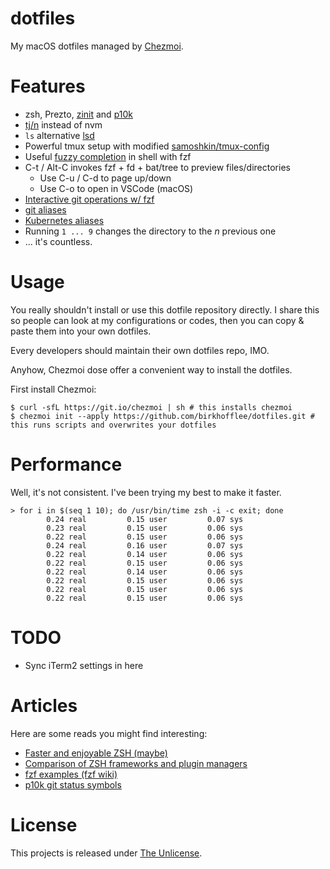 # dotfiles

My macOS dotfiles managed by [Chezmoi](https://github.com/twpayne/chezmoi).  

# Features

* zsh, Prezto, [zinit](https://github.com/zdharma/zinit) and [p10k](https://github.com/romkatv/powerlevel10k)
* [tj/n](https://github.com/tj/n) instead of nvm
* `ls` alternative [lsd](https://github.com/Peltoche/lsd)
* Powerful tmux setup with modified [samoshkin/tmux-config](https://github.com/samoshkin/tmux-config)
* Useful [fuzzy completion](https://github.com/junegunn/fzf#fuzzy-completion-for-bash-and-zsh) in shell with fzf
* C-t / Alt-C invokes fzf + fd + bat/tree to preview files/directories
  * Use C-u / C-d to page up/down
  * Use C-o to open in VSCode (macOS)
* [Interactive git operations w/ fzf](https://github.com/wfxr/forgit#-features)
* [git aliases](https://github.com/sorin-ionescu/prezto/tree/master/modules/git#branch)
* [Kubernetes aliases](https://github.com/belak/prezto-contrib/tree/master/kubernetes#aliases)
* Running `1 ... 9` changes the directory to the *n* previous one
* ... it's countless.

# Usage

You really shouldn't install or use this dotfile repository directly. I share
this so people can look at my configurations or codes, then you can copy & paste
them into your own dotfiles.  

Every developers should maintain their own dotfiles repo, IMO.

Anyhow, Chezmoi dose offer a convenient way to install the dotfiles.

First install Chezmoi:

```console
$ curl -sfL https://git.io/chezmoi | sh # this installs chezmoi
$ chezmoi init --apply https://github.com/birkhofflee/dotfiles.git # this runs scripts and overwrites your dotfiles
```

# Performance

Well, it's not consistent. I've been trying my best to make it faster.

```shell
> for i in $(seq 1 10); do /usr/bin/time zsh -i -c exit; done
        0.24 real         0.15 user         0.07 sys
        0.23 real         0.15 user         0.06 sys
        0.22 real         0.15 user         0.06 sys
        0.24 real         0.16 user         0.07 sys
        0.22 real         0.14 user         0.06 sys
        0.22 real         0.15 user         0.06 sys
        0.22 real         0.14 user         0.06 sys
        0.22 real         0.15 user         0.06 sys
        0.22 real         0.15 user         0.06 sys
        0.22 real         0.15 user         0.06 sys
```

# TODO

* Sync iTerm2 settings in here

# Articles

Here are some reads you might find interesting:

* [Faster and enjoyable ZSH (maybe)](https://htr3n.github.io/2018/07/faster-zsh/)
* [Comparison of ZSH frameworks and plugin managers](https://gist.github.com/laggardkernel/4a4c4986ccdcaf47b91e8227f9868ded)
* [fzf examples (fzf wiki)](https://github.com/junegunn/fzf/wiki/examples)
* [p10k git status symbols](https://github.com/romkatv/powerlevel10k#what-do-different-symbols-in-git-status-mean)

# License

This projects is released under [The Unlicense](LICENSE).
